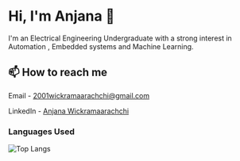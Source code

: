 # Hi, I'm Anjana 👋

I'm an Electrical Engineering Undergraduate with a strong interest in Automation , Embedded systems and Machine Learning. 

## 📫 How to reach me

Email - [2001wickramaarachchi@gmail.com](mailto:2001wickramaarachchi@gmail.co)

LinkedIn - [Anjana Wickramaarachchi](https://www.linkedin.com/in/anjana-wickramaarachchi-4b8653245/)

### Languages Used

![Top Langs](https://github-readme-stats.vercel.app/api/top-langs/?username=2001Anjana&layout=compact&theme=radical)

<!--
**2001Anjana/2001Anjana** is a ✨ _special_ ✨ repository because its `README.md` (this file) appears on your GitHub profile.

Here are some ideas to get you started:

- 🔭 I’m currently working on ...
- 🌱 I’m currently learning ...
- 👯 I’m looking to collaborate on ...
- 🤔 I’m looking for help with ...
- 💬 Ask me about ...
- 📫 How to reach me: ...
- 😄 Pronouns: ...
- ⚡ Fun fact: ...
-->
